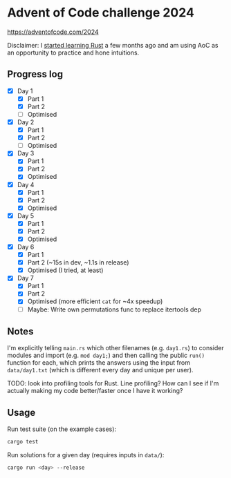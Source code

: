 # Advent of Code challenge 2024

https://adventofcode.com/2024

Disclaimer: I [started learning Rust](https://gianluca.ai/tags/rust/) a few months ago and am using AoC as an opportunity to practice and hone intuitions.

## Progress log

- [x] Day 1
    - [x] Part 1
    - [x] Part 2
    - [ ] Optimised
- [x] Day 2
    - [x] Part 1
    - [x] Part 2
    - [ ] Optimised
- [x] Day 3
    - [x] Part 1
    - [x] Part 2
    - [x] Optimised
- [x] Day 4
    - [x] Part 1
    - [x] Part 2
    - [x] Optimised
- [x] Day 5
    - [x] Part 1
    - [x] Part 2
    - [x] Optimised
- [x] Day 6
    - [x] Part 1
    - [x] Part 2 (~15s in dev, ~1.1s in release)
    - [x] Optimised (I tried, at least)
- [x] Day 7
    - [x] Part 1
    - [x] Part 2
    - [x] Optimised (more efficient `cat` for ~4x speedup)
    - [ ] Maybe: Write own permutations func to replace itertools dep

## Notes

I'm explicitly telling `main.rs` which other filenames (e.g. `day1.rs`) to consider modules and import (e.g. `mod day1;`) and then calling the public `run()` function for each, which prints the answers using the input from `data/day1.txt` (which is different every day and unique per user).

TODO: look into profiling tools for Rust. Line profiling? How can I see if I'm actually making my code better/faster once I have it working?

## Usage

Run test suite (on the example cases):

```bash
cargo test
```

Run solutions for a given day (requires inputs in `data/`):

```bash
cargo run <day> --release
```
